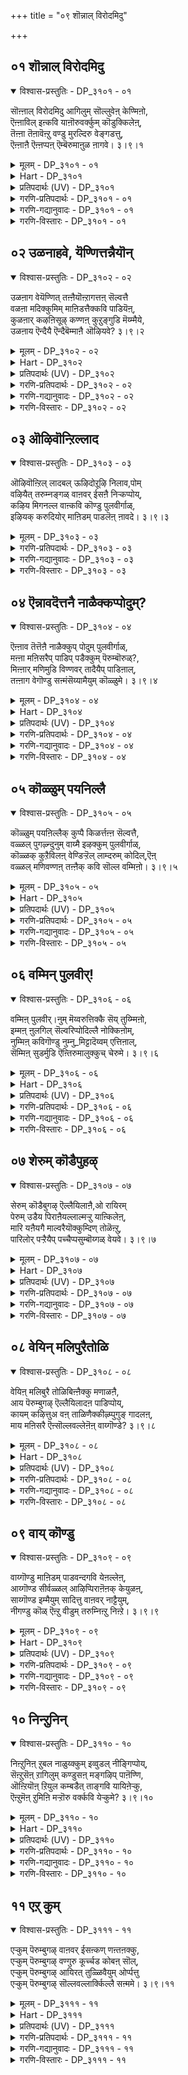 +++
title = "०९ शॊन्नाल् विरोदमिदु"

+++


## ०१ शॊन्नाल् विरोदमिदु

<details open><summary>विश्वास-प्रस्तुतिः - DP_३१०१ - ०१</summary>

सॊऩ्ऩाल् विरोदमिदु आगिलुम् सॊल्लुवेऩ् केण्मिऩो,  
ऎऩ्ऩाविल् इऩ्कवि याऩॊरुवर्क्कुम् कॊडुक्किलेऩ्,  
तॆऩ्ऩा तॆऩावॆऩ्ऱु वण्डु मुरल्दिरु वेङ्गडत्तु,  
ऎऩ्ऩाऩै ऎऩ्ऩप्पऩ् ऎम्बॆरुमाऩुळ ऩागवे। ३।९।१
</details>

<details><summary>मूलम् - DP_३१०१ - ०१</summary>

सॊऩ्ऩाल् विरोदमिदु आगिलुम् सॊल्लुवेऩ् केण्मिऩो,  
ऎऩ्ऩाविल् इऩ्कवि याऩॊरुवर्क्कुम् कॊडुक्किलेऩ्,  
तॆऩ्ऩा तॆऩावॆऩ्ऱु वण्डु मुरल्दिरु वेङ्गडत्तु,  
ऎऩ्ऩाऩै ऎऩ्ऩप्पऩ् ऎम्बॆरुमाऩुळ ऩागवे। ३।९।१
</details>

<details><summary>Hart - DP_३१०१</summary>

If I say this it may be a mistake,  
but I will still say it, listen:  
I won’t give anyone any of the sweet poems  
that I composed myself for the lord:  
In my poems I will only praise my dear father  
of Srirangam where the bees sing, “tenna, tenna:”  
This I promise:
</details>

<details><summary>प्रतिपदार्थः (UV) - DP_३१०१</summary>

**इदु** = नाऩ् सॊल्लप्पोगुम् नऩ्मैयाऩदु; **सॊऩ्ऩाल्** = सॊऩ्ऩाल्; **विरोदम्** = उङ्गळुक्कु विरोदमाग तोऩ्ऱुम्; **आगिलुम्** = आऩालुम् उङ्गळुक्कुत् तेवैयाऩ; **सॊल्लुवऩ्** = नऩ्मैयैक् कूऱत्ताऩ् पोगिऱेऩ्; **केण्मिऩो** = कवऩमागक् केळुङ्गळ्; **वण्डु** = वण्डुगळ्; **तॆऩ्ऩा तॆऩा ऎऩ्ऱु** = तॆऩ्ऩा तॆऩा ऎऩ्ऱु; **मुरल्** = रीङ्गरिक्कुम्; **तिरुवेङ्गडत्तु** = तिरुवेङ्गडत्तिल्; **ऎऩ् आऩै** = ऎऩक्कु याऩै पोऩ्ऱु; **ऎऩ् अप्पऩ्** = तऩ्ऩैये तरुम् ऎऩ् अप्पऩ्; **ऎम् पॆरुमाऩ्** = ऎम्बॆरुमाऩ्; **उळऩागवे** = ऎऩ् कविदैक्कु इलक्कायिरुक्कुम्बोदु; **ऎऩ् नाविल्** = ऎऩ् नाविऩिऩ्ऱु वरुम्; **इऩ् कवि** = इऩिय कविदैगळै; **याऩ् ऒरुवर्क्कुम्** = नाऩ् वेऱॊरुवर्क्कुम्; **कॊडुक्किलेऩ्** = कॊडुक्क माट्टेऩ्
</details>

<details><summary>गरणि-प्रतिपदार्थः - DP_३१०१ - ०१</summary>

शॊन्नाल् = हेळुवुदरिन्द, विरोदम् = \(निम्म\) मनस्सिगॆ इष्टविल्लद्दु, इदु = ई नन्न मातुगळु, आहिलुम् = आगुवुदादरू, शॊल्लुवन् = हेळुत्तेनॆ, केण्मिनो = केळिरो, ऎन् नाविल् = नन्न नालगॆयल्लि, इन् = इनिदाद, कवि= कवितॆयन्नु, यान् = नानु, ऒरुवर् क्कूम् = बेरॆयारिगू, कॊडुक्किल्लेन् = कॊडुवुदिल्ल, तॆन्ना तॆना = तॆन्ना, तॆना, ऎन्ऱु = ऎन्दु, वण्डु = दुम्बिगळु, मुरल् = झेङ्करिसुव, तिरुवेङ्गडत्तु = तिरुवॆङ्कटगिरियल्लि, ऎन् आनै \+ ऎम्बॆरुमान् = सर्वेश्वरनु, उळन् आहवे = इद्दानॆम्ब कारणदिन्दले. 
</details>

<details><summary>गरणि-गद्यानुवादः - DP_३१०१ - ०१</summary>

हेळुवुदरिन्द ई नन्न मातुगळु निमगॆ इष्टविल्लद्दादरू हेळुत्तेनॆ केळिरि. नन्न नालगॆयिन्द इनिदाद कवितॆयन्नु नानु बेरॆ यारॊब्बरिगू रचिसुवुदिल्ल. तॆन्ना तॆना ऎन्दु झेङ्करिसुव दुम्बिगळिरुव तिरुवॆङ्कटगिरियल्लि नन्न पतिये आद, नन्न स्वामियाद, सर्वेश्वरनु इद्दानॆम्ब कारणदिन्द. 
</details>

<details><summary>गरणि-विस्तारः - DP_३१०१ - ०१</summary>

इल्लि, आळ्वाररु हुट्टिदागिनिन्दलू नडॆसुत्ता बन्द तम्म जीवनद रीतियन्नू अदर ध्येयवन्नू यथावत्तागि ऎल्लरिगू हेळुत्तिद्दारॆ. हुट्टिदागिनिन्दलू प्रपञ्चवन्नु नोडदन्तॆ मुच्चिदकण्णु मुच्चिदहागॆये भगवन्नामस्मरणॆ, भजनॆ, कीर्तनॆगळल्ले कालकळॆयुत्ता बॆळॆयुत्ता बन्दवरु अवरु. तिरुक्कूरुहूरिन देवालयद बळिय हुणसेमरद पॊट्टरॆयल्लिद्दु बॆळॆदु बन्दवरु. ई हिन्नलॆ ई पाशुरदल्लि प्रतिबिम्बितवागुत्तदॆ ऎन्नबहुदु. 

“शॊन्नाल् विरोदम्” – बहुमन्दिगॆ कॆलवु किविमातुगळु हिडिसुवुदिल्ल. आ मातुगळे अवरिगॆ बेडद्दु. भगवद्विषयवन्नु कुरितु हेळुवुदू केळुवुदू अन्थ ऒन्दु विषय. प्रापञ्चिक विषयगळल्लि मुळुगितेलुववरिगॆ भगवद्विषय ऎन्दिगू अप्रियवाद विषयवे. 

“आहिलुम् शॊल्लुवन् केण्मिन्” – जनसामान्यरे, निमगॆ नानु हेळुव ई विषय अहितवादद्दे आदरू, निम्म मुन्दिन हितवन्नु योचिसुत्ता अदन्नु निमगॆ हेळिबिडुत्तेनॆ केळिरि. नानु हेळुवुदन्नु केळबेकॆन्दु मनस्सु माडि. नीवु ऒन्दु वेळॆ बेडबेडवॆन्दरू नानु बिडदॆ नन्न कर्तव्यवन्नु माडिये माडुत्तेनॆ. 

“ऎन्नाविलिन् कवियारॊरुवर् क्कुम् कॊडुहिल्लेन्” – कविगॆ विषय, वस्तु बेकु. यारन्नादरू, याव वस्तुवन्नादरू विषयवन्नागि माडिकॊण्डुअदन्नु \(अवरन्नु\) कुरितु अदक्कॆ तक्कन्तॆ रचिसि हेळुवुदु अवर कवितॆ. लोकवन्नु मॆच्चिसुवुदक्कॆयादरू अवरु तम्मकवितॆयन्नु मीसलु माडि आनन्दिसुत्तारॆ. आदरॆ, भगवन्तनन्नु हॊरतु बेरॆ यारन्ने आगलि, याव प्रापञ्चिक विषयवन्ने आगलि, कॆलवरु कवित्ववागि बरॆयुवुदिल्ल. अवरे भगवन्तन दृढभक्तरु. 

“तॆन्नादॆन्नावॆन्ऱु मुरल् तिरुवेङ्गडत्तु....................ऎम्बॆरुमानुळनाहवे” – आगले हेळिदन्तॆ आळ्वाररु एकॆ हेळिदरु ऎम्बुदक्कॆ ई मातुगळु समाधान हेळुत्तवॆ. तावु हेळुवुदु भगवन्तनन्नु कुरितु मात्रवे. अदु अनेकरिगॆ बेडद्दु. प्रकृति रम्यवाद तिरुवॆङ्कटगिरिय शिखरदमेलॆ दिव्यसुन्दरनाद सर्वेश्वरनु नॆलसिरुवुदरिन्द, अवनन्नु कण्डु नलियुव भाग्य तमगॆ उण्टागिरुवुदरिन्द, अवनन्ने तम्मकवितावस्तुवन्नागि माडिकॊण्डु, अदन्ने हाडि हेळुत्तेनॆ. निमगॆ अदु अहितवॆन्दरू चॆन्तॆयिल्ल केळिरि. 

आळ्वाररु हेळुत्तारॆ- नानु हेळुव ई मातुगळु निम्मल्लि अनेकरिगॆ अप्रियवॆनिसबहुदु. आदरू नन्न मनस्सिनल्लिरुवुदन्नु हेळिये हेळुत्तेनॆ केळिरि. सुन्दरवाद तिरुवॆङ्कटगिरिय शिखरदल्लि दिव्यसुन्दरनाद नन्न स्वामियु नॆलसिरुवुदरिन्द, अवनन्नु कुरितु मात्रवे नानु नन्न कवितॆयन्नु रचिसि हाडलु इच्छिसुवुदु. बेरॆ यावुदू नन्न कवितॆगॆ वस्तुवागि बेड.
</details>

## ०२ उळनाहवे, यॆण्णित्तन्नैयॊन्

<details open><summary>विश्वास-प्रस्तुतिः - DP_३१०२ - ०२</summary>

उळऩाग वेयॆण्णित् तऩ्ऩैयॊऩ्ऱागत्तऩ् सॆल्वत्तै  
वळऩा मदिक्कुमिम् माऩिडत्तैक्कवि पाडियॆऩ्,  
कुळऩार् कऴऩिसूऴ् कण्णऩ् कुऱुङ्गुडि मॆय्म्मैये,  
उळऩाय ऎन्दैयै ऎन्दैबॆम्माऩै ऒऴियवे? ३।९।२
</details>

<details><summary>मूलम् - DP_३१०२ - ०२</summary>

उळऩाग वेयॆण्णित् तऩ्ऩैयॊऩ्ऱागत्तऩ् सॆल्वत्तै  
वळऩा मदिक्कुमिम् माऩिडत्तैक्कवि पाडियॆऩ्,  
कुळऩार् कऴऩिसूऴ् कण्णऩ् कुऱुङ्गुडि मॆय्म्मैये,  
उळऩाय ऎन्दैयै ऎन्दैबॆम्माऩै ऒऴियवे? ३।९।२
</details>

<details><summary>Hart - DP_३१०२</summary>

What is the benefit of composing poems on people  
who only respect wealth  
and think it is the only important thing in life?  
They don’t understand that the only true thing in the world  
is our dear lord, our father who stays in Thirukkurunguḍi  
with abundant ponds and with flourishing fields:
</details>

<details><summary>प्रतिपदार्थः (UV) - DP_३१०२</summary>

**कुळऩ् आर्** = कुळङ्गळ् निऱैन्द; **कऴऩि सूऴ्** = वयल्गळाल् सूऴ्न्द; **कण् नल्** = इडमाऩ नल्ल; **कुऱुङ्गुडि** = तिरुक्कुऱुङ्गुडियिल्; **मॆय्म्मैये** = मॆय्याऩ कुणङ्गळोडु; **उळऩाय ऎन्दैयै** = कूडिऩ ऎऩ् तन्दैयै; **ऎन्दै पॆम्माऩै ऒऴियवे** = ऎम्बॆरुमाऩैत् तविर; **तऩ्ऩै** = इऱैवऩै मऱन्दु तऩ्ऩै मट्टुम्; **उळऩागवे** = उळऩागवे; **ऒऩ्ऱाग** = ऒरु वस्तुवाग ऎण्णि; **तऩ् सॆल्वत्तै** = तऩ् अल्ब सॆल्वत्तै; **वळऩा मदिक्कुम्** = पॆरिदाग मदिक्कुम्; **इम् माऩिडत्तै** = इन्द अऱ्प मऩिदर्गळै; **कवि पाडि ऎऩ्?** = कवि पाडुवदऩाल् ऎऩ्ऩ पलऩ्?
</details>

<details><summary>गरणि-प्रतिपदार्थः - DP_३१०२ - ०२</summary>

उळन् आहवे = शाश्वतवागि \(स्थिरवागि\) इरुववनु ऎन्तले, ऎण्णि = भाविसि, तन्नै = तन्नन्नु, ऒन्ऱुआह = ऒन्दु वस्तुवागियू, तन् शॆल्वत्तै = तन्न रूप मुन्ताद ऎल्ला सम्पत्तन्नू, वळन् आ = समृद्धियागि, मदिक्कूम् = भाविसिरुव \(हर्षिसुव\), इमानिडत्तै= ई मानववर्गवन्नु, कविपादि ऎन् = कवितॆय मूलक हाडि एनु फल? कुळन् आर् = कॊळगळु तुम्बिरुव, कऴनि शूऴ् = गद्दॆगळिन्द सुत्तुवरिद, कण्णन् = आकर्षकवाद, कुऱुङ्गडि = तिरुक्कूरुङ्गुडियल्लि, मॆय् मॆय्ये= वास्तववागि शाश्वतवागि, उळन् आय = इरुववनाद, ऎन्दैयै = नन्न तन्दॆयन्नु, ऎन्दै पॆम्मानि = नन्न कुलदैववन्नु, ऒऴियवे = हॊरतागि. 
</details>

<details><summary>गरणि-गद्यानुवादः - DP_३१०२ - ०२</summary>

कॊळगळु तुम्बिरुव, गद्दॆगळिन्द सुत्तुवरिदिरुव, आकर्षकवाद, तिरुक्कूरुङ्गुडियल्लि वास्तववागि मत्तु शाश्वतवागि इरुववनाद नन्नतन्दॆयन्नु, नन्न कुलदैववन्नु हॊरतागि, \(तानु\) स्थिरवागिरुववनु ऎन्दु भाविसि, तन्नन्नु ऒन्दु \(अमूल्य\) वस्तुववनागियू, तन्न रूप मुन्ताद ऎल्ला समृद्धियॆन्दु भाविसि हर्षिसुव ई मानववर्गवन्नु कवितॆय मूलक हॊगळि हाडि प्रयोजनवेनु? 
</details>

<details><summary>गरणि-विस्तारः - DP_३१०२ - ०२</summary>

हिन्दिन पाशुरद विषयवन्ने इल्लियू मुन्दुवरिसलागुत्तदॆ. “नरस्तुति”यिन्द हितवे, ’परस्तुति’यिन्द हितवे? इदन्नु चॆन्नागि अरितुकॊण्डल्लदॆ, कवितॆयन्नु हाडि हॊगळुवुदरिन्द आ कविता शक्तिगॆ बरुव फलवादरू अल्पवे – ऎम्बुदु विषय. 

मानव क्षणिक, अशाश्वत. अवन जीवनवे अभद्र. अवन बाल्य, यौवनगळागलि, बल सौन्दर्यगळागि, नाना सम्पत्तुगळागलि, यावुदू स्थिरवागि निल्लतक्कवल्ल. जनन, मरण, मुप्पु, रोगगळिन्द अवनु तप्पुव हागॆये इल्ल. इन्थवनु तन्न बगॆगॆ तिळिदुकॊळ्ळुवुदादरूएनु? तानु सत्यवस्तु, शाश्वत, तन्न रूपादिसम्पत्तुगळॆल्लवन्नू तानु चिरकाल अनुभविसुत्तले इरबहुदु ऎन्दु. इदॆल्लवू भ्रान्ति. अवन अहङ्कार ममकारगळे इदक्कॆ कारण. 

भगवन्तनादरो अनादियागि, नित्यनू, शाश्वतनू, सत्यस्वरूपियू, आगिद्दानॆ. अवनु कारुण्यादि सकलसद्गुणसम्पूर्णनु. भूलोकवासिगळन्नु उद्धरिसुवुदक्कागिये अवनु भूलोकदल्लि नानापुण्यक्षेत्रगल्लि दिव्यसुन्दरनाद अर्चावतारियागि नॆलसिद्दानॆ. अवने नम्म तन्दॆ. अवने नम्म कुलदैव. 

दुरभिमानियाद अशाश्वतनाद मानवनन्नु स्तुतिसुवुदरिन्द बरुव फलवू अष्टे अल्ल, क्षणिक. अदक्कॆ बदलागि परम कारुणिकनाद सर्वेश्वरनन्नु सदा स्तुतिसुवुदरिन्द मनुष्यनु उज्जीवनगॊळ्ळुत्तानॆ. सद्भक्तनागुत्तानॆ. अमरनागुत्तानॆ. मत्तु, परमपदवासियागुत्तानॆ. 

आळ्वाररु हेळुत्तारॆ- सुन्दरवाद प्रकृतिय मडिलल्लि दिव्यसुन्दरनागि नॆलसि, शाश्वतवागि बॆळगुव सर्वेश्वरनन्नु हॊरतु, अनित्यनू, अहङ्कारियू, तन्नन्नु तानु शाश्वतनॆन्दु तप्पु तिळिदु नडॆयुव मानवनन्नु स्तुतिसुवुदरिन्द बरुव फलवेनु?
</details>

## ०३ ऒऴिवॊन्ऱिल्लाद

<details open><summary>विश्वास-प्रस्तुतिः - DP_३१०३ - ०३</summary>

ऒऴिवॊऩ्ऱिल् लादबल् ऊऴिदोऱूऴि निलाव,पोम्  
वऴियैत् तरुम्नङ्गळ् वाऩवर् ईसऩै निऱ्कप्पोय्,  
कऴिय मिगनल्ल वाऩ्कवि कॊण्डु पुलवीर्गाळ्,  
इऴियक् करुदियोर् माऩिडम् पाडलॆऩ् ऩावदे। ३।९।३
</details>

<details><summary>मूलम् - DP_३१०३ - ०३</summary>

ऒऴिवॊऩ्ऱिल् लादबल् ऊऴिदोऱूऴि निलाव,पोम्  
वऴियैत् तरुम्नङ्गळ् वाऩवर् ईसऩै निऱ्कप्पोय्,  
कऴिय मिगनल्ल वाऩ्कवि कॊण्डु पुलवीर्गाळ्,  
इऴियक् करुदियोर् माऩिडम् पाडलॆऩ् ऩावदे। ३।९।३
</details>

<details><summary>गरणि-प्रतिपदार्थः - DP_३१०३ - ०३</summary>

ऒऴिवु ऒन्ऱु इल्लाद = स्वल्पवू कॊरतॆ इल्लद \(परिपूर्णवागि नाशरहितवाद\), पल् ऊऴि दोऱु = अनेक युगगळ कालवू, उऴि = ऎडॆयिल्लदन्तॆ \(निलुकडॆ इल्लदन्तॆ\), निलाव = दृढवागि अनुभविसतक्क, पोम् = नडॆयुव, वऴियै = मार्गवन्नु, तरुम् = उण्टुमाडुव, नङ्गळ् वानवर् ईशनै = नम्म देवतॆगळ \(परमपदवासिगळ\) ईशनन्नु, निऱ् क = \(अलक्षिसि\) बिट्टु, पोय् = होगि, कऴिय = अनुभवपूर्णवाद,मिहनल्ल = बलु श्रेष्ठवाद, वान् कविकॊण्डु = दिव्यकवितॆयन्नु \(रचिसुव\) नडॆसुव, पुलवीर् हाळ् = पण्डितरे, इऴिय = अधोगतियन्नु, करुदि = चिन्तिसुत्ता, ओर् = यावनो ऒब्ब. मानिडम् = मनुष्यनन्नु कुरितु, पाडल् = हाडुवुदरिन्द, ऎन् आवदे = एनु फलवुण्टागुवुदु? 
</details>

<details><summary>गरणि-गद्यानुवादः - DP_३१०३ - ०३</summary>

याव कॊरतॆयू इल्लद, परिपूर्णवागि नाशरहितवाद, अनेक युगगळ कालवू, निलुकडॆ इल्लदन्तॆ, दृढवागि अनुभविसतक्क नडॆयुव मार्गवन्नुण्टुमाडुव नम्म देवतॆगळ \(परमपदवासिगळ\) ईशनन्नु अलक्षिसि, अनुभवपूर्णवाद \(कळित\) बलुश्रेष्ठवाद दिव्यकवितॆयन्नु हाडुव \(रचिसुव\) पण्डितरे, अधोगतियन्नु चिन्तिसुत्ता यारो ऒब्ब मानवनन्नु कुरितु हाडुवुदरिन्द बरुव फलवेनु? 
</details>

<details><summary>गरणि-विस्तारः - DP_३१०३ - ०३</summary>

भगवन्तनन्नल्लदॆ यःकश्चित् मानवनन्नु ऎन्दिगू स्तुतिसबारदु. अदरिन्द बरुवुदु अधोगति मात्रवे ऎन्दु सदुपदेशवन्नु माडलागुत्तिदॆ. 

“ऒऴिवॊन् ऴिल्लाद..................नङ्गळ् वानवरीशनैनिऱ् क” – 

नाशवे इल्लद, अनेक युगगळ काल, तडॆबडॆयिल्लदन्तॆ, नित्यानन्दवन्नु तरुव मार्गवॆन्दरॆ, परमपदवासिगळ ऒडॆयनाद सर्वेश्वरनन्नु मुक्तकण्ठदिन्द हॊगळि हाडुत्ता जीवनवन्नु सागिसुवुदे, इदन्नु ऎन्दिगू अलक्षिसबारदु. 

“कऴिय मिहनल्ल वान् कविकॊण्डु पुलवीर् हाळ्” – अत्यन्त हितवू, हदवू, मधुरवू, अनुभवपूर्णवू आगिरुव अत्युत्तम कवित्ववन्नु रचिसुव पाण्डित्यवन्नु हेगॆ नियोजिसबेकु? परिपूर्णनू, अनन्त कल्याणगुणस्वभावगळन्नुळ्ळवनू, परमपदवासिगळ ऒडॆयनू आद सर्वेश्वरनन्नु कुरितु हॊगळि हाडुवुदक्कागिये अल्लवे? इदरिन्द शाश्वतवाद परमपदवासवू भगवत्कैङ्कर्यवू लभिसुवुदु. पण्डितरागि माडबेकादद्दे इदु. 

“इऴियक्करुदि ओर् मानिडम् पाडलॆन्नावदे” – यारो ऒब्बनराधामन \(अवनु ऎष्टे दॊड्डनॆनॆसिकॊण्डिद्दरू सह\) कीर्तियन्नु हॊगळि हाडुवुदरिन्द बरुव फलवादरू एनु गॊत्ते? अदु पण्डितराद निम्मन्नु अधोगतिगॆ ऎळॆदॊय्युवुदे विना बेरेनू काणॆ. 

आळ्वाररु हेळुत्तारॆ- पण्डितरे, सर्वेश्वरनाद भगवन्तन गुणगानमाडुवुदु निम्म पाण्डित्यद परिपक्वतॆगॆ, अनुभवक्कॆतक्क, अत्युत्तम फलवन्नुण्टुमाडुवुदु. अदु परमपदवासवन्नु भगवन्तन नित्यकैङ्कर्यवन्नू उण्टुमाडुवुदु. भगवन्तन सेवॆयन्नु अलक्षिसि, निम्म पाण्डित्यवन्नु नरस्तुतिगागि बळसिदिरादरॆ निमगॆ बरुवुदु अधोगति मात्रवे.
</details>

## ०४ ऎन्नावदॆत्तनै नाळैक्कप्पोदुम्?

<details open><summary>विश्वास-प्रस्तुतिः - DP_३१०४ - ०४</summary>

ऎऩ्ऩाव तॆत्तॆऩै नाळैक्कुप् पोदुम् पुलवीर्गाळ्,  
मऩ्ऩा मऩिसरैप् पाडिप् पडैक्कुम् पॆरुम्बॊरुळ्?,  
मिऩ्ऩार् मणिमुडि विण्णवर् तादैयैप् पाडिऩाल्,  
तऩ्ऩाग वेगॊण्डु सऩ्मंसॆय्यामैयुम् कॊळ्ळुमे। ३।९।४
</details>

<details><summary>मूलम् - DP_३१०४ - ०४</summary>

ऎऩ्ऩाव तॆत्तॆऩै नाळैक्कुप् पोदुम् पुलवीर्गाळ्,  
मऩ्ऩा मऩिसरैप् पाडिप् पडैक्कुम् पॆरुम्बॊरुळ्?,  
मिऩ्ऩार् मणिमुडि विण्णवर् तादैयैप् पाडिऩाल्,  
तऩ्ऩाग वेगॊण्डु सऩ्मंसॆय्यामैयुम् कॊळ्ळुमे। ३।९।४
</details>

<details><summary>Hart - DP_३१०४</summary>

O poets, think!  
People do not live forever:  
How long will the wealth last that you receive  
composing poems praising them?  
If you praise and sing the greatness of the father of the gods in the sky  
who is adorned with a shining diamond crown,  
he will accept you as his devotee  
and give you his grace so you will not be born again:
</details>

<details><summary>प्रतिपदार्थः (UV) - DP_३१०४</summary>

**पुलवीर्गाळ्** = पुलवर्गळे!; **मऩ्ऩा मऩिसरै** = निलै निल्लाद मऩिदर्गळै; **पाडिप् पडैक्कुम्** = पाडि अडैयप् पोगुम्; **पॆरुम् पॊरुळ्** = पॆरुम् सॆल्वमाग अदु; **ऎऩ् आवदु ऎत्तऩै** = इरुन्दालुम् ऎत्तऩै; **नाळैक्कुप् पोदुम्?** = नाळैक्कुप् पोदुम्?; **मिऩ्ऩार्** = पेरॊळियैयुडैयवऩुम्; **मणि मुडि** = मणिमगुडत्तै उडैयवऩाऩ; **विण्णवर् तादैयै** = तेवादि तेवऩै; **पाडिऩाल्** = पाडिऩाल्; **तऩ्ऩागवे** = अवऩ् तऩक्कु अडिमैयाक्किक् कॊण्डु; **कॊण्डु** = उङ्गळ् कैङ्कर्यत्तै एऱ्ऱु; **सऩ्मम्** = इऩिप् पिऱविगळ्; **सॆय्यामैयुम्** = उण्डागादबडियुम्; **कॊळ्ळुमे** = सॆय्वाऩ्
</details>

<details><summary>गरणि-प्रतिपदार्थः - DP_३१०४ - ०४</summary>

ऎन् आवदु = आगुवुदु एनु? ऎत्तनैवाळैक्कु = ऎष्टु दिनक्कॆ, पोदुम् = \(अदु\) साकागुवुदु? पुलवीर् हाळ् = पण्डितरे, मन्ना = अशाश्वतवाद \(अल्पायुषियाद\), मनिशरिअ = मनुष्यरन्नु, पाडि = \(हॊगळि\) हाडि, पडैक्कुम् = पडॆयतक्क, पॆरुम् पॊरुळ् = महदैश्वर्यवु, मिन् आर् = तेजःपूर्णवाद, मणिमुडि = रत्नकिरीटवन्नुळ्ळ, विण्णवर् तादैयै = परमपदवासिगळ तन्दॆ \(ऒडॆय\)यन्नु, कुरितु, पाडिनाल् = हाडुवुदरिन्द, तन् आहवे कॊण्डु = तनगागिये = शन्मम् = जन्मगळन्नु, शॆय्या मैयुम् = ऎत्तदन्तॆयू, कॊळ्ळुम् = वात्सल्यदिन्द स्वीकरिसुत्तानॆ. 
</details>

<details><summary>गरणि-गद्यानुवादः - DP_३१०४ - ०४</summary>

पण्डितरे, अशाश्वतराद \(अल्पायुषिगळाद\) मनुष्यरन्नु हॊगळि हाडुवुदरिन्द पडॆयतक्क महदैश्वर्यवादरू यावुदु? अदु ऎष्टुकाल उळियुवुदु? तेजः पूर्णवाद रत्नकिरीटवन्नुवुळ्ळ परमपदवासिगळ तन्दॆयन्नु \(ऒडॆयनन्नु\) कुरितु हाडुवुदरिन्द, \(अवनु\) तनगागिये जन्मगळन्नॆत्तदन्तॆ वात्सल्यदिन्द स्वीकरिसुवनु. 
</details>

<details><summary>गरणि-विस्तारः - DP_३१०४ - ०४</summary>

“तन्नाहवेकॊण्डु, शन्मम् शॆय्यामैयुम् कॊळ्ळुमे” – भगवन्तनु तन्न भक्तनल्लि परमवात्सल्यगॊण्डु, परमऔदार्यदिन्द, तन्न कैङ्कर्य माडलॆन्दे अवनन्नु तन्न बळिगॆ कर्सिकॊळ्ळुत्तानॆ. हागॆ माडुवुदरिन्द अवनिगॆ पुनर्जन्मविल्लदन्तॆ माडुत्तानॆ. ऎन्दरॆ, अवनिगॆ अमरत्ववू परमपदवासवू लभिसुवुदु. 

आळ्वाररु हेळुत्तारॆ- पण्डितरे, निम्म पाण्डित्यवन्नु व्यर्थगॊळिसबारदु. मनुष्यनु अशास्वत, अल्पायुषि, चिरञ्जीवियल्ल. अवनु बदुकिरुवष्टु अल्पकालदल्लिअवनु साधिसिकॊळ्ळबेकादद्दु तानु चिरकालवू शाश्वतानन्दवन्नु अनुभविसुवुदन्नु, निम्मन्तॆये अशाश्वतराद, साविगॆ ईडागुवन्थ मनुष्यरन्नु हॊगळि हाडुवुदरिन्द बरुव लाभवेनु? महदैश्वर्यवे? अदॆष्टुकाल अदु निमगॆ उपयोगवागुवुदु? निम्म हुट्टु-सावुगळन्नू, कर्मबन्धनवन्नू अदु कडिदुहाकबल्लदे? इदन्नु चॆन्नाघि अर्थमाडिकॊण्डु, निमगॆ बेकाद शाश्वत सुखानन्दगळिगू, भगवन्तन नित्यकैङ्कर्यक्कू नीवु भगवन्तनन्नु मात्रवे कीर्तिसि, अवनन्नु ऒलिसिकॊळ्लबेकु, तिळियिरि.
</details>

## ०५ कॊळ्ळुम् पयनिल्लै

<details open><summary>विश्वास-प्रस्तुतिः - DP_३१०५ - ०५</summary>

कॊळ्ळुम् पयऩिल्लैक् कुप्पै किळर्त्तऩ्ऩ सॆल्वत्तै,  
वळ्ळल् पुगऴ्न्दुनुम् वाय्मै इऴक्कुम् पुलवीर्गाळ्,  
कॊळ्ळक् कुऱैविलऩ् वेण्डिऱ्ऱॆल् लाम्दरुम् कोदिल्,ऎऩ्  
वळ्ळल् मणिवण्णऩ् तऩ्ऩैक् कवि सॊल्ल वम्मिऩो। ३।९।५
</details>

<details><summary>मूलम् - DP_३१०५ - ०५</summary>

कॊळ्ळुम् पयऩिल्लैक् कुप्पै किळर्त्तऩ्ऩ सॆल्वत्तै,  
वळ्ळल् पुगऴ्न्दुनुम् वाय्मै इऴक्कुम् पुलवीर्गाळ्,  
कॊळ्ळक् कुऱैविलऩ् वेण्डिऱ्ऱॆल् लाम्दरुम् कोदिल्,ऎऩ्  
वळ्ळल् मणिवण्णऩ् तऩ्ऩैक् कवि सॊल्ल वम्मिऩो। ३।९।५
</details>

<details><summary>Hart - DP_३१०५</summary>

O poets, you praise wicked people to get their corrupt wealth  
and lose your integrity: This is a useless thing to do:  
The faultless, generous lord who has the color of sapphire  
will give you whatever you want:  
However much wealth he gives, it will never become less:  
Come, compose pāsurams praising the generous lord::
</details>

<details><summary>प्रतिपदार्थः (UV) - DP_३१०५</summary>

**कॊळ्ळुम्** = नीङ्गळ् पॆऱुम् पलऩ्; **पयऩ् इल्लै** = सिऱिदुम् इल्लादबडि; **कुप्पै किळर्त्तऩ्ऩ** = तळ्ळत्तक्क कुऱ्ऱङ्गळ्; **सॆल्वत्तै** = उळ्ळ सॆल्वम् उडैयवरै; **वळ्ळल् पुगऴ्न्दु** = वळ्ळले ऎऩ्ऱु पुगऴ्न्दु; **नुम् वाय्मै** = उङ्गळ् वाक् सादुर्यत्तै; **इऴक्कुम्** = इऴप्पदैत्तविर पयऩुम् ऒऩ्ऱुम् इल्लै; **पुलवीर्गाळ्!** = पुलवर्गळे!; **कॊळ्ळ** = कविक्कु पयऩ् कॊळ्ळुगैक्कुम्; **कुऱैवु इलऩ्** = कुऱैवऱ्ऱ पूर्णऩुम्; **वेण्डिऱ्ऱु ऎल्लाम्** = वेण्डिय ऎल्लावऱ्ऱैयुम्; **तरुम्** = तन्दरुळ्बवऩुम्; **कोदुइल्** = कुऱ्ऱमऱ्ऱवऩुम्; **ऎऩ् वळ्ळल्** = ऎऩ् विषयत्तिल् उदारगुणमुळ्ळवऩुम्; **मणि वण्णऩ्** = नीलमणि पोऩ्ऱ वडिवुडैयवऩुमाऩ; **तऩ्ऩैक् कवि सॊल्ल** = पॆरुमाऩैक् कविबाड; **वम्मिऩो** = वारुङ्गळ्
</details>

<details><summary>गरणि-प्रतिपदार्थः - DP_३१०५ - ०५</summary>

कॊळ्ळुम् = पडॆयुवन्थ, पयन् = फलवॆम्बुदे, इल्लै = इल्ल, कुप्पै = कसवन्नु, किळर्न्दु = कॆदकिद, अन्न = हागॆ, शॆल्वत्तै = सम्पत्तन्नु, वळ्ळल् = औदार्यवन्नु, पुहऴ्न्दु = हॊगळि,नुम् =निम्म, वाय् मै= सत्यवन्नु, इविक्कुम् = कुण्ठितगॊळिसुवुदु, पुलवीर् हाळ् = पण्डितरे, कॊळ्ळ = पडॆदुकॊळ्ललु, कुऱैवु = कॊरतॆयो, इलन् = इल्लदवनू, वेण्डिट्रु ल्लाम् = बेडिद्दॆल्लवन्नू, तरुम् = कॊडुववनू, कोदु इल् = याव कॊरतॆयू इल्लदवनू, ऎन्मळ्ळल् = नन्न परम उदारियू, मणिवण्ण तन्नै = मणिवण्ननू आदवनन्नु, कविशॊल्ल = कवितॆयन्नु \(रचिसि\) हाडलु वम्मनॊ = बन्निरि. 
</details>

<details><summary>गरणि-गद्यानुवादः - DP_३१०५ - ०५</summary>

पडॆयुवन्थ फलवॆम्बुदे इल्ल. कसवन्नु कॆदकिद हागॆ सम्पत्तन्नु औदार्यवन्नू हॊगळि निम्म सत्यतॆयन्नु कुण्ठितगॊळिसुवुदु. पण्डितरे, पडॆदुकॊळ्ललु कॊरतॆये इल्लदवनू, बेडिद्दॆल्लवन्नू कॊडतक्कवनू, याव कॊरतॆयू इल्लावनू \(परिशुद्धनू\), नन्नपरमौदारियू, मणिवण्णनन्नु कुरितु कवितॆयन्नु हाडलु बन्निरि. 
</details>

<details><summary>गरणि-विस्तारः - DP_३१०५ - ०५</summary>

“कुप्पै किळर्न्दन्न शॆल्वत्तै” – इदु सुन्दरवाद उपमान. हेळबेकाद विषय अङ्गैकन्नडियन्तॆ स्पष्टपडिसतक्कद्दु. ’नर’निगू ’पर’निगू औदार्यदल्लिरुव व्यत्यासवेनु? कसद राशिगॆ सरिसमान नरन औदार्य. अवनन्नु कुरितु हॊगळुवुदॆल्लवू कसदन्तॆ असत्यद कन्तॆये. एतक्कागि नम्म सत्यतॆयन्नु कळॆदुकॊळ्ळबेकु? अदरिन्द बरुव फलवेनु? अत्यल्पवे अदु सिक्किदरॆ, इल्लवादरॆ अदू इल्ल. इदु उपमानद ऒन्दु भाग. इन्नॊन्दु भाग भगवन्तन औदार्यद विषय. भगवन्तनु परम उदारि. अवनकॊडुगैगॆ सरिसाटिये इल्ल. अवनल्लि बेडिद्दु सिक्कुत्तदॆ. अवनन्नु याव मातिनिन्द हॊगळि हाडिदरू, अदॆल्लवू सत्यवे. 

आळ्वाररु हेळुत्तारॆ- पण्डितरे, कसद राशियल्लि रत्नवन्नु हुडुकिकॊण्डु होदरॆ, अदु फलिसुवुदे? मनुष्यनन्नु उदारिये, कुबेरने’ ऎन्दु मुन्तागि हॊगळुवुदरिन्द नीवु हेळुवुदॆल्लवू सत्यक्कॆ दूरवादद्दे अल्लवे? निमगॆ सुळ्ळु हेळिद दोषवुण्टागुवुदे निमगॆ दॊरॆयुवुदु अष्टॆ. आदरॆ, भगवन्तनु परम उदारि. अवन कॊडुगैगॆ सरिसाटिये इल्ल. अवनल्लि बेडिद्दु सिक्कुत्तदॆ. अवनन्नु याव मातिनिन्द हॊगळि हाडिदरू, अदॆल्लवू सत्यवे. 

आळ्वाररु हेळुत्तारॆ- पण्डितरे, कसद राशियल्लि रत्नवन्नु हुडुकिकॊण्डु होदरॆ, अदु फलिसुवुदे? मनुष्यनन्नु “उदारिये, कुबेरने” ऎन्दु मुन्तागि हॊगळुवुदरिन्द नीवु हेळुवुदॆल्लवू सत्यक्कॆ दूरवादद्दे अल्लवे? निमगॆ सुळ्ळु हेळि दोषवुण्टागुवुदे निमगॆ दॊरॆयुवुदु अष्टॆ. आदरॆ, भगवन्तनु परमउदारि, परिशुद्धनु. बेडिद्दन्नॆल्ल कॊडलु समर्थनु. एनन्नु बेकादरू अवनल्लि बेडि, पडॆदुकॊळ्ळबहुदु. अवनन्नु कुरितु हॊगळि हेळुवुदॆल्लवू सत्यवे. आद्दरिन्द, नरस्तुतिगागि निम्म पाण्डित्यवन्नु व्यर्थगॊळिसदन्तॆ, परमउदारियाद भगवन्तनन्ने मुक्तकण्ठदिन्द हॊगळिहाडिरि. मत्तु उत्तमवाद फलवन्नु पडॆदुकॊळ्ळिरि.
</details>

## ०६ वम्मिन् पुलवीर्\!

<details open><summary>विश्वास-प्रस्तुतिः - DP_३१०६ - ०६</summary>

वम्मिऩ् पुलवीर्।नुम् मॆय्वरुत्तिक्कै सॆय् तुय्म्मिऩो,  
इम्मऩ् ऩुलगिल् सॆल्वरिप्पोदिल्लै नोक्किऩोम्,  
नुम्मिऩ् कविगॊण्डु नुम्नु_मिट्टादॆय्वम् एत्तिऩाल्,  
सॆम्मिऩ् सुडर्मुडि ऎऩ्तिरुमालुक्कुच् चेरुमे। ३।९।६
</details>

<details><summary>मूलम् - DP_३१०६ - ०६</summary>

वम्मिऩ् पुलवीर्।नुम् मॆय्वरुत्तिक्कै सॆय् तुय्म्मिऩो,  
इम्मऩ् ऩुलगिल् सॆल्वरिप्पोदिल्लै नोक्किऩोम्,  
नुम्मिऩ् कविगॊण्डु नुम्नु_मिट्टादॆय्वम् एत्तिऩाल्,  
सॆम्मिऩ् सुडर्मुडि ऎऩ्तिरुमालुक्कुच् चेरुमे। ३।९।६
</details>

<details><summary>Hart - DP_३१०६</summary>

O poets, come: You work hard and live  
and you know the rich will not be rich always:  
If you compose wonderful poems on the gods you like,  
still your words will go to Thirumāl,  
adorned with a shining beautiful crown:
</details>

<details><summary>प्रतिपदार्थः (UV) - DP_३१०६</summary>

**पुलवीर्!** = पुलवर्गळे!; **वम्मिऩ्** = नरस्तुदियै विट्टु वारुङ्गळ्; **नुम् मॆय्** = उङ्गळदु उडलै; **वरुत्ति** = वरुत्ति; **कै सॆय्दु** = कैत्तॊऴिल् सॆय्दु; **उय्म्मिऩो** = उज्जीवियुङ्गळ्; **इम् मऩ् उलगिल्** = नित्यमायिरुक्कुम् इन्द लोकत्तिल्; **सॆल्वर्** = सॆल्वमुडैयवर्; **इप्पोदु इल्लै** = इप्पोदु इल्लै; **नोक्किऩोम्** = आराय्न्दु अऱिन्दोम्; **नुम् इऩ्** = उङ्गळुडैय इऩिय; **कवि कॊण्डु** = कविदैगळैक् कॊण्डु; **नुम् नुम्** = उङ्गळ् विरुप्पत्तिऱ्केऱ्ऱ; **इट्टा तॆय्वम्** = इष्ट तॆय्वङ्गळैक् कुऱित्तु; **एत्तिऩाल्** = वाऴ्त्ति वणङ्गिऩाल्; **सॆम् मिऩ्** = सिवन्द ऒळियोडु कूडिऩ; **सुडर् मुडि** = तिरुमुडियै उडैय; **ऎऩ् तिरुमालुक्कु** = ऎम्बॆरुमाऩुक्कुच् चॆऩ्ऱु; **सेरुमे** = सेरुम्
</details>

<details><summary>गरणि-प्रतिपदार्थः - DP_३१०६ - ०६</summary>

वम्मिन् = बन्नि, पुलवीर् = पण्डितरे, नुम् = निम्म, मॆय् = देहवन्नु, वरुत्ति = दण्डिसि, कैशॆय्दु = कर्ममाडि, उय् म्मिनो = उज्जीवनगॊळ्ळिरि, इ = ई, मन् = हिरिमॆयुळ्ळ \(नित्यवाद\), उलहिनिल् = लोकदल्लि, शॆल्पर् = श्रीमन्तरु, इप्पोदु = ईग, इल्लै = इल्ल, नोक्किनोम् = परिशीलिसिद्देवॆ. नुम् = निम्म, इन् = इनिदाद, कविकॊण्डु = कवित्वद मूलक, नुम् = निम्म, इट्टादॆय् वम् = इष्टदैववन्नु, एत्तिनाल् = स्तुतिसिदरॆ, शॆम् = सौन्दर्यवे, मिन् = हॊळॆयुत्तिरुव, शुडर् मुडि = प्रभापूर्णवाद किरीटद, ऎन् तिरुमालुक्कु = नन्न सर्वेश्वरनिगॆ \(नन्न लक्ष्मीपतिगॆ\), शेरुमे = सेरुत्तदॆयल्ल\! 
</details>

<details><summary>गरणि-गद्यानुवादः - DP_३१०६ - ०६</summary>

पण्डितरे बन्नि. निम्म देहवन्नु दण्डिसि उज्जीवनगॊळ्ळिरि. हिरिमॆयुळ्ळ ई लोकदल्लि श्रीमन्तरॆम्बवरु ईग इल्लवॆम्बुदन्नु नावु परिशीलिसिद्देवॆ. निम्म इनिदाद कवित्वद मूलक निम्म इष्टदैववन्नु भजिसिदरॆ, सौन्दर्यवे मूर्तिवत्तागि बॆळगुत्तिरुव प्रभापूर्णवाद किरीटद नन्न लक्ष्मीपतिगे सेरुत्तदॆयल्ल\! 
</details>

<details><summary>गरणि-विस्तारः - DP_३१०६ - ०६</summary>

“नुम् मैवरुत्ति कैशॆय्दु उय् म्मिनो” – पण्डितरिगॆ इदु आळ्वारर हितवचन. भूलोकदल्लि वासिसुव श्रीमन्तरन्नु आश्रयिसि, तम्म पाण्डित्यवन्नु बळसिकॊण्डु अवरन्नुसुळ्ळुसुळ्ळागि हॊगळि, अवरु हॊट्टॆ हॊरॆयुवुदन्नु बिडबेकु. हीगॆ अवरु माडुवुदादरू एकॆ? देवरु शक्तियन्नू बुद्धियन्नू अङ्गाङ्गगळन्नू कॊट्टिल्लवे? अवुगळन्नु बळसि, स्वतः दुडिदु तम्म जीवनवन्नु सागिसबहुदल्ल. 

“इ मन् उलहिनिल् शॆल्वर् इप्पोदु इल्लै, नोक्किनोम्” – ई जगत्तु ऒन्दु विधदल्लि नित्यवादद्दे. सृष्टिलयगळ प्रवाहदल्लि सिक्किबिद्दिद्दरू सह, अदु सुळ्ळल्ल भ्रान्तियल्ल. ई जगत्तिनल्लि सकलसद्गुणसम्पन्नराद महनीयरु अति विरळ. ऎष्टु बगॆयल्लि परिशीलिसिदरू सह ई सत्यांशवन्नु अल्लगळॆयलु साध्यविल्ल. कॆलवरु अल्पमात्र श्रीमन्तरु. अवरन्नु बायितुम्ब हॊगळुवुदरिन्द लभिसुवुदादरू एनु? यारिन्द नमगॆ निजवागि उज्जीवन दॊरॆयुवुदो, यारु नम्मन्नु निजवागियू उज्जीवनगॊळिसबल्लनो, आ सर्वेश्वरनन्ने सदा हॊगळि हाडुत्तिरबेकु. 

“मम्मिन् कविकॊण्डु नुम्मिट्टादॆय् वमेत्तिनाल्....................शेरुमे” – आळ्वारर मत्तॊन्दु हितवचन इदु. ऒब्बॊब्बनिगू तन्न मनस्सिगॆ हितवाद दैववन्नु आरिसिकॊण्डु, भक्ति माडतक्क स्वातन्त्र्यविदॆ. अदक्कॆ अनुगुणवागि ऒब्बॊब्बनू तन्न इष्टदैववन्नु ऒम्मनदिन्द आराधिसि ऒलिसिकॊळ्ळलु यत्निसबेकु. इदु कर्तव्य. तन्न इष्टदैववन्नु ऎडॆबिडदन्तॆ भजिसि पूजिसुवुदरिन्दले, सर्वेश्वरनाद भगवन्तनन्नु आ मूलक ऒलिसिकॊळ्ळबहुदु. याव देवर हॆसरिनल्लि पूजॆ सल्लिसिदरू अदु ऒब्बने आद सर्वेश्वरनिगॆ सेरुत्तदॆ.

आळ्वाररु हेळुत्तारॆ- पण्डितरे, नीवु निम्म कविता सामर्थ्यवन्नु भूलोकदल्लि बाळुव अल्पमात्र श्रीमन्तरन्नु हॊगळलु व्यर्थवागिसबेडिरि. निम्म हॊगळिकॆगॆ तक्कवरु यारादरू अन्थवरु इद्दारॆये नीवे परिशीलिसि नोडि. अन्थ अल्परन्नु हॊगळि हॊट्टॆ हॊरॆयुवुदर बदलागि नीवु निम्म इष्टदैववन्नु मनसार हॊगळि – बिडदॆ भजिसिरि. निम्म ई हॊगळिकॆयॆल्लवू सकलसम्पत्प्रदनाद सर्वेश्वरनिगे तप्पदॆ सेरुत्तदॆ.
</details>

## ०७ शेरुम् कॊडैपुहऴ्

<details open><summary>विश्वास-प्रस्तुतिः - DP_३१०७ - ०७</summary>

सेरुम् कॊडैबुगऴ् ऎल्लैयिलाऩै,ओ रायिरम्  
पेरुम् उडैय पिराऩैयल्लाल्मऱ्ऱु याऩ्किलेऩ्,  
मारि यऩैयगै माल्वरैयॊक्कुम्दिण् तोळॆऩ्ऱु,  
पारिलोर् पऱ्ऱैयैप् पच्चैप्पसुम्बॊय्गळ् वेयवे। ३।९।७
</details>

<details><summary>मूलम् - DP_३१०७ - ०७</summary>

सेरुम् कॊडैबुगऴ् ऎल्लैयिलाऩै,ओ रायिरम्  
पेरुम् उडैय पिराऩैयल्लाल्मऱ्ऱु याऩ्किलेऩ्,  
मारि यऩैयगै माल्वरैयॊक्कुम्दिण् तोळॆऩ्ऱु,  
पारिलोर् पऱ्ऱैयैप् पच्चैप्पसुम्बॊय्गळ् वेयवे। ३।९।७
</details>

<details><summary>Hart - DP_३१०७</summary>

There is no limit to the generosity and fame  
of the god praised with a thousand names—  
I will not praise anyone but him:  
If anyone in this world praises a miser saying,  
“You are as generous as the rain  
and your arms are strong as mountains,” that is just a lie:
</details>

<details><summary>प्रतिपदार्थः (UV) - DP_३१०७</summary>

**सेरुम्** = तऩक्कुत् तगुन्द; **कॊडै पुगऴ्** = पुगऴुम् वळ्ळल् तऩ्मैयुम्; **ऎल्लै इलाऩै** = ऎल्लै इल्लादिरुप्पवऩुम्; **ओरायिरम्** = आयिरम्; **पेरुम् उडैय** = नामङ्गळैयुडैयवऩुमाऩ; **पिराऩै अल्लाल्** = ऎम्बॆरुमाऩैत् तविर; **पारिल् ओर्** = उलगिल् वेऱु ऒरु; **पऱ्ऱैयै** = उपयोगमऱ्ऱ पॊरुळैक् कुऱित्तु; **कै मारि अऩैय** = कैगळ् मेगम् पोऩ्ऱवै; **मऱ्ऱु तिण् तोळ्** = मेलुम् तिडमाऩ तोळ्गळ्; **माल् वरै** = पॆरिय मलै; **ऒक्कुम् ऎऩ्ऱु** = पोऩ्ऱवै ऎऩ्ऱुम्; **पच्चैप् पसुम्** = पच्चैप् पसुम्; **पॊय्गळ्** = पॊय्गळै; **याऩ् पेसवे किलेऩ्** = नाऩ् पेसमाट्टेऩ्
</details>

<details><summary>गरणि-प्रतिपदार्थः - DP_३१०७ - ०७</summary>

शेरुम् = तनगॆ सेरिरतक्क, कॊडै पुहऴ् = औदार्यदिन्द बन्द कीर्तिय, ऎल्लैइलानै = ऎल्लॆ इल्लदवनन्नु, ओर् आयिरम् = ऒन्दु साविर, पेरुम् = हॆसरुगळन्नू, उडैय = उळ्ळ, पिरानै अल्लाल् = स्वामियन्नु हॊरतागि, मट्रु = बेरॆ, यान् = नानु, किल्लेन् = शक्तनागिल्ल, मारि अनैयकै = कार्मुगिल हागॆऔदार्यद कै, माल् वरै ऒक्कुम् = बलुदॊड्ड पर्वतदन्थ, तिण् तोळ् ऎन्ऱु = बलवाद तोळु ऎन्दु, पारिल् = भूमण्डलदल्लि, ओर् पट्रैयै = बेरॊन्दु आश्रयवन्नु, पच्चै पशुम् पॊय् हळ् पेशवे = अच्चसुळ्ळिन कन्तॆयन्नु हेळुवुदक्कागि. 
</details>

<details><summary>गरणि-गद्यानुवादः - DP_३१०७ - ०७</summary>

तनगॆ सेरिरतक्क औदार्यदिन्द बन्द कीर्तिगॆ ऎल्लॆ इल्लदवनन्नु, ऒन्दु साविर नामगळन्नुळ्ळ स्वामियन्नु हॊरतागि, “कार्मुगिल हागॆ औदार्यद कै’ ’बलु दॊड्ड पर्वतदन्थ बलवाद तोळु’ ऎन्दु भूमण्डलदल्लि अच्चसुळ्ळिन कन्तॆयन्नु हेळुवुदक्कागि बेरॆ यावॊन्दु आश्रयवन्नू पडॆदिल्ल. 
</details>

<details><summary>गरणि-विस्तारः - DP_३१०७ - ०७</summary>

इदुवरॆगॆ आळ्वाररु तम्म जॊतॆयल्लि बाळुव पण्डितरल्लि मरुक तोरिसुत्ता, अवरिगॆ हितवन्नु बोधिसिदरष्टॆ. ईग, तावे ई विषयदल्लि हेगॆ नडॆदुकॊळ्ळुत्तिद्दारॆम्बुदन्नू, तम्म पाण्डित्यवन्नु परोपदेशक्कागि मात्रवे उपयोगिसुत्तिल्लवॆन्दू हेळिकॊळ्ळुत्तिद्दारॆ. 

“शेरुम् कॊडैपुहऴ् ऎल्लै इलानै” – ’उदारि’ ऎम्ब मातु\(गुण\) भगवन्तनॊब्बनिगॆ मात्रवे सेरिद्दु. अवन औदार्यक्कॆ मितिये इल्ल. 

“ओरायिरम् पेरुम् उडैय पिरान्” – भगवन्तनिगॆ हॆसरु ऒन्दे, ऎरडे\! अवन अनन्तगुणगळिगॆ तक्क हागॆ अनन्तनामगळिवॆ. ’ऒन्दु साविर’ हॆसरुगळु ऎम्बुदु औपचारिकवादद्दु मात्रवे. 

“मारियनैयकै”, “माल् वरैयॊक्कुम् तिण्डोळ्” – भूलोकदल्लि बाळुव श्रीमन्तरन्नु कुरितु ’निन्न कैगळु कार्मुगिलन्तॆ औदार्यगॊण्डवु”, “निन्न तोळुगळु बलुदॊड्ड बॆट्टद हागॆ समर्थवादवु” – ऎन्दु मुन्तागि इल्लद्दु सल्लद्दन्नॆल्ला कूडिसि हॊगळुव रीति ऎम्बुदक्कॆ इवु ऎरडु निदर्शनगळु. 

आळ्वाररु हेळुत्तारॆ- ’औदार्य’ ऎम्ब गुण भगवन्तनॊब्बनिगॆ मात्रवे सेरिद्दु. अवन औदार्यक्कॆ मितिये इल्ल. अवन अनन्त कल्याणगुणगळिगॆ तक्कन्तॆ अवनिगॆ अनन्तनामगळु. इन्थ सर्वेश्वरनन्नु उळिदु नानु भूलोकद बेरॆ यारन्नू आश्रयिसुवुदिल्ल. सुळ्ळिन सुरिमळॆयन्नु कूडिसिअवनन्नु हॊगळुवुदू इल्ल. 

यावुदन्नु तावु इतररिगॆ बोधिसबयसुत्तारो, अदन्नु तावे नडॆसि, इतररिगॆ मेल्पङ्कित्यागुवुदु महनीयर स्वभाव. आळ्वाररु इदन्ने इल्लि तोरिसिरुवुदु.
</details>

## ०८ वेयिन् मलिपुरैतोळि

<details open><summary>विश्वास-प्रस्तुतिः - DP_३१०८ - ०८</summary>

वेयिऩ् मलिबुरै तोळिबिऩ्ऩैक्कु मणाळऩै,  
आय पॆरुम्बुगऴ् ऎल्लैयिलादऩ पाडिप्पोय्,  
कायम् कऴित्तुअ वऩ् ताळिणैक्कीऴ्प्पुगुङ् गादलऩ्,  
माय मऩिसरै ऎऩ्सॊल्लवल्लेऩॆऩ् वाय्गॊण्डे? ३।९।८
</details>

<details><summary>मूलम् - DP_३१०८ - ०८</summary>

वेयिऩ् मलिबुरै तोळिबिऩ्ऩैक्कु मणाळऩै,  
आय पॆरुम्बुगऴ् ऎल्लैयिलादऩ पाडिप्पोय्,  
कायम् कऴित्तुअ वऩ् ताळिणैक्कीऴ्प्पुगुङ् गादलऩ्,  
माय मऩिसरै ऎऩ्सॊल्लवल्लेऩॆऩ् वाय्गॊण्डे? ३।९।८
</details>

<details><summary>Hart - DP_३१०८</summary>

I will sing his praise and worship  
the feet of the lord of boundless fame,  
the beloved of Nappinnai with beautiful bamboo-like arms:  
What can I say to the people who believe in this illusory world  
and do not put their minds on god?
</details>

<details><summary>प्रतिपदार्थः (UV) - DP_३१०८</summary>

**वेयिऩ् मलिबुरै** = मूङ्गिलैक् काट्टिलुम् सिऱन्द; **तोळि पिऩ्ऩैक्कु** = तोळ्गळैयुडैय नप्पिऩ्ऩैयिऩ्; **मणाळऩै** = मणाळऩैक् कुऱित्तु; **ऎल्लै इलादऩ** = ऎल्लै इल्लाद; **आय पॆरुम् पुगऴ्** = पॆरुम् पुगऴैयुडैय; **पाडि** = पाडल्गळैप् पाडि; **पोय्** = पलगालम् नडन्दु; **कायम् कऴित्तु** = शरीरत्तैक् कऴित्तु; **अवऩ् ताळ् इणै** = अवऩ् तिरुवडिगळै; **कीऴ् पुगुम्** = अडैय वेण्डुम्; **कादलऩ्** = ऎऩ्ऩुम् कादलैयुडैय नाऩ्; **माय मऩिसरै** = अऴियुम् माय मऩिदरै; **ऎऩ् वाय्गॊण्डे** = ऎऩ् वाक्कैक् कॊण्डु; **ऎऩ् सॊल्ल वल्लेऩ्?** = ऎऩ्ऩ कवि पाडुवेऩ्?
</details>

<details><summary>गरणि-प्रतिपदार्थः - DP_३१०८ - ०८</summary>

वेयिन् मलिपुरै तोळि = बिदिरिगिन्तलू सुन्दरवू दीर्घवू आगिरुव तोळुगळुळ्ळवळाद, नप्पिन्नैक्कू = नप्पिन्नैदेविगॆ, मणाळनै = गण्डनन्नु, आय = परिशीलिसि आरिसि, कण्डुकॊळ्ळतक्क, पॆरुम् पुहऴ् = विशेषवाद कीर्तिगॆ, ऎल्लै इलादन = ऎल्लॆये इल्लदवनन्नु पाडि = कीर्तिसुत्ता, पोय् = कालयापनॆ माडि, कायम् = देहवन्नु, कऴित्तु = कळॆदु, अवन् = अवन, ताळ् इणैक्कीऴ् = तिरुवडिगळ बळियल्लि, पुहुम् = सॆरबेकॆम्ब, कादलन् = आशॆयुळ्ळवनाद नानु, मायमनिशरै = अनित्यवाद मनुष्यरन्नु कुरितु, ऎन् शॊल्लवल्लेन् = एनन्नु हेळबल्लॆनु, वाय् कॊण्डॆ = नन्न मातन्नु बळसिकॊण्डु. 
</details>

<details><summary>गरणि-गद्यानुवादः - DP_३१०८ - ०८</summary>

बिदिरिगिन्तलू सुन्दरवू दीर्घवू आगिरुव तोळुगळ नप्पिन्नै देविय गण्डनन्नु, आरिसिकण्डुकॊळ्ळतक्क असदृशवाद कीर्तिगॆ ऎल्लॆये इल्लदवनन्नु कीर्तिसुत्ता, कालवन्नु \(आयुस्सन्नु\) कळॆदु, देहवन्नुळिदु, अवन तिरुवडिगळ बळियल्लि सेरबेकॆम्ब आशॆयुळ्ळवनाद नानु नन्न मातन्नु बळसिकॊण्डु अनित्यराद मनुष्यरन्नु कुरितु एनु हेळबल्लॆ? 
</details>

<details><summary>गरणि-विस्तारः - DP_३१०८ - ०८</summary>

“नप्पिन्नै मणाळन्” – भगवन्तन श्रीकृष्णावतारदल्लि नडॆसिद साहसवाद कॊब्बिसि बॆळॆसिद्द एळु गूळिगळन्नू ऒब्बने ऎदुरिसि, अवुगळन्नु पळगिसि कट्टिहाकि, नप्पिन्नैदेवियन्नु मदुवॆयादद्दु. 

आळ्वाररु हेळुत्तारॆ- कोमलॆयू सुन्दरियू आद नप्पिन्नैदेविय पतियन्नु, साटियिल्लद अनन्तगुण स्वभावगळुळ्ळवनन्नु ऎडॆबिडदन्तॆ हॊगळि हाडुत्ता नन्न जीवनवन्नु सागिसुत्तेनॆ. कडॆगॆ ई देहवन्नु तॊरॆदु आ स्वामिय तिरुवडिगळ बळियल्लिरबेकॆम्ब आशॆयन्नु हॊत्तिद्देनॆ. आद्दरिन्द, नश्वरवाद मानवरन्नु कुरितु नानेकॆ व्यर्थवागि हॊगळलि?
</details>

## ०९ वाय् कॊण्डु

<details open><summary>विश्वास-प्रस्तुतिः - DP_३१०९ - ०९</summary>

वाय्गॊण्डु माऩिडम् पाडवन्दगवि येऩल्लेऩ्,  
आय्गॊण्ड सीर्वळ्ळल् आऴिप्पिराऩॆऩक् केयुळऩ्,  
साय्गॊण्ड इम्मैयुम् सादित्तु वाऩवर् नाट्टैयुम्,  
नीगण्डु कॊळ् ऎऩ्ऱु वीडुम् तरुम्निऩ्ऱु निऩ्ऱे। ३।९।९
</details>

<details><summary>मूलम् - DP_३१०९ - ०९</summary>

वाय्गॊण्डु माऩिडम् पाडवन्दगवि येऩल्लेऩ्,  
आय्गॊण्ड सीर्वळ्ळल् आऴिप्पिराऩॆऩक् केयुळऩ्,  
साय्गॊण्ड इम्मैयुम् सादित्तु वाऩवर् नाट्टैयुम्,  
नीगण्डु कॊळ् ऎऩ्ऱु वीडुम् तरुम्निऩ्ऱु निऩ्ऱे। ३।९।९
</details>

<details><summary>Hart - DP_३१०९</summary>

I praise only the generous lord with a discus  
who grazes the cows and belongs to me:  
Saying, “I will give you a happy life in this world  
and you will attain moksha,” he grants me moksha:  
I do not want to praise any people in my poems:
</details>

<details><summary>प्रतिपदार्थः (UV) - DP_३१०९</summary>

**वाय् कॊण्डु** = वाक्कैक् कॊण्डु; **माऩिडम्** = अऱ्पमऩिदर्गळै; **पाड वन्द** = पाडप् पिऱन्द; **कवियेऩ् अल्लेऩ्** = कविञऩ् नाऩ् अल्लेऩ्; **आय्** = वेदङ्गळिऩाल् आरायप्पट्ट; **सीर् कॊण्ड** = नऱ्कुणङ्गळैयुडैयवऩ्; **वळ्ळल्** = उदारऩागिय; **आऴिप् पिराऩ्** = सक्करक्कैयऩाऩ पॆरुमाऩ्; **ऎऩक्के उळऩ्** = ऎऩ् वाक्कुक्के इलक्काग उळ्ळाऩ्; **साय् कॊण्ड** = अऴगियदाऩ; **इम्मैयुम्** = अर्च्चावतार अनुबवत्तैयुम्; **सादित्तु** = उण्डाक्कित् तन्दु; **वाऩवर् नाट्टैयुम्** = परमबद अनुबवत्तैयुम्; **नी कण्डु कॊळ् ऎऩ्ऱु** = नी पॆऱुवायाग ऎऩ्ऱु; **वीडुम्** = मोक्षत्तैयुम्; **निऩ्ऱु निऩ्ऱे** = अडैवाय् ऎऩ्ऱु; **तरुम्** = कॊडुत्तरुळ्वाऩ्
</details>

<details><summary>गरणि-प्रतिपदार्थः - DP_३१०९ - ०९</summary>

वाय् कॊण्डु = मातिन मूलक, मानिडम् = मनुष्यरन्नु, पाड = स्तुतिमाडलु, वन्द = ई लोकदल्लि हुट्टिद, कवियेन् = कवियादवनु, अल्लेन् = \(नानु\) अल्ल, आय् = वेद वेदाङ्गगळल्लि आय्दु विमर्शिसलाद, शीर् = सद्गुणसम्पत्तू, वळ्ळल् = औदार्यवू, उळ्ळ, आऴि पिरान् = चक्रायुधद स्वामियु, ऎनक्के उळन् = नन्न भागक्के \(ननगागिये\) इद्दानॆ, शाय् कॊण्ड = सुन्दरवाद, इम्मैयुम् = इहलोकद अनुभववन्नू, शादित्तु = साधिसिकॊण्डु, वानवर् नाट्टैयुम् = नित्यसूरिगळ राज्यवन्नू \(परमपदानुभववन्नू\) नीकण्डुकेळ् ऎन्ऱु = नीनु अनुभविसि आनन्दिसु ऎन्दु, वीडुम् = बिडुगडॆयन्नू \(मोक्षसुखवन्नू\), तरुम् = ऒदगिसुत्तारॆ, निन्ऱुनिन्ऱे = इल्लि वासिसुत्तिरुवागले. 
</details>

<details><summary>गरणि-गद्यानुवादः - DP_३१०९ - ०९</summary>

मातिन मूलक मनुष्यरन्नु स्तुतिसुवुदक्कागि हुट्टि बन्द कवि नानल्ल. वेदवेदाङ्गगळल्लि आय्दु विमर्शिसलाद सद्गुणसम्पत्तन्नू, औदार्यवन्नू उळ्ळ चक्रायुधधारियाद स्वामि ननगागिये इद्दानॆ. सुन्दरवाद इहलोकद अनुभववन्नू, साधिसिकॊण्डु नित्यसूरिगळ राज्यवाद परमपदानुभववन्नू नीनु कण्डुको ऎन्दु, इल्लि वासिसुत्तिरुवागले मोक्षसुखवन्नू ननगॆ ऒदगिसुत्तानॆ. 
</details>

<details><summary>गरणि-विस्तारः - DP_३१०९ - ०९</summary>

“आय् कॊण्ड शीर् वळ्ळल् आऴिप्पिरान् ऎनक्के उळन्” – चक्रायुधधारियाद नन्न स्वामियु ननगागिये इहलोकदल्लि सुन्दरवाद क्षेत्रगळल्लि, सकलसद्गुणपूर्णनागि, औदार्यद गणियागि नॆलसिद्दानॆ. अवनु ननगॆ ऒदगिसिरुव वाक् सामर्थ्यवन्नु हुलुमानवरन्नु हॊगळि हाडुवुदक्कल्ल, अपारवाद सद्गुणसम्पत्तन्नू, मितियिल्लद औदार्यवन्नू उळ्ळ आ स्वामिय गुणगानमाडि नलियलॆन्दे ननगॆ वाक् सामर्थ्यवन्नु कॊट्टिद्दानॆ. 

“शाय् कॊण्ड विम्मैयुम् शादित्तु वानवर् नाट्टैयुम् नी कण्डुको...........” – सुन्दरवाद इहजीवनवन्नु अनुभविसुवुदु ऎन्दरॆ सांसारिक चक्रदल्लि बिद्दु तॊळलुवुदल्ल. नम्मन्नु आ बन्धनदिन्द बिडुगडॆ माडुवुदक्कागिये भगवन्तनु अपार सद्गुणगळ गणियागि, इहलोकदल्लि नानासुन्दर क्षेत्रगळल्लि अर्चावतारियागि नॆलसिद्दानॆ. नमगॆ कॊट्टिरुव वाक् सामर्थ्यवन्नुबळसिकॊण्डु, भगवन्तनन्नु कण्डु गुणगान माडुत्ता, बिडुगडॆय मार्गवन्नू आ मूलकवे साधिसिकॊळ्ळुवुदक्कागिये. 

आळ्वाररु हेळुत्तारॆ- भगवन्तनु ननगॆ इहलोकदल्लि जन्मवित्तद्दू, मातिन सामर्थ्यवन्नु कॊट्टद्दू ऒन्दु घनवाद उद्देशदिन्दले. अवुगळन्नु बळसिकॊण्डु क्षुद्रमानवरन्नु गुणगान माडुवुदक्कल्ल, इहलोकदल्लि कण्डुबरुव प्रकृतिरम्यवाद अनेक पवित्रस्थळगळिवॆ. अल्लि भगवन्तनु अर्चावतारियागि नॆलसिद्दानॆ. अल्लिगॆ होगि, स्वामियन्नु सन्दर्शिसि, अवन दिव्यकल्याणगुणगळन्नु बायितुम्ब हॊगळि आनन्दिसबेकॆम्बुदक्कागिये. इल्लि नानु बदुकिरुवागले, ऎडॆबिडदॆ भगवन्नाम स्मरणॆमाडुत्ता, अवन गुणगान माडुत्ता, इहानुभाववन्नु पडॆदुकॊळ्ळुवुदक्कू, नानु गतिसिद बळिक परमपदवन्नु पडॆदुकॊळ्ळुवुदक्कू, मॊक्ष साम्राज्यवन्नु साधिसिकॊण्डु आनन्दिसुवुदक्कू ननगॆ वाक् सामर्थ्यवन्नु ननगॆ भगवन्तनु दयॆ नीडिद्दानॆ.
</details>

## १० निन्ऱुनिन्

<details open><summary>विश्वास-प्रस्तुतिः - DP_३११० - १०</summary>

निऩ्ऱुनिऩ् ऱुबल नाळुय्क्कुम् इव्वुडल् नीङ्गिप्पोय्,  
सॆऩ्ऱुसॆऩ् ऱागिलुम् कण्डुसऩ् मङ्गऴिप् पाऩॆण्णि,  
ऒऩ्ऱियॊऩ् ऱियुल कम्बडैत् ताङ्गवि यायिऩेऱ्कु,  
ऎऩ्ऱुमॆऩ् ऱुमिऩि मऱ्ऱॊरु वर्क्कवि येऱ्कुमे? ३।९।१०
</details>

<details><summary>मूलम् - DP_३११० - १०</summary>

निऩ्ऱुनिऩ् ऱुबल नाळुय्क्कुम् इव्वुडल् नीङ्गिप्पोय्,  
सॆऩ्ऱुसॆऩ् ऱागिलुम् कण्डुसऩ् मङ्गऴिप् पाऩॆण्णि,  
ऒऩ्ऱियॊऩ् ऱियुल कम्बडैत् ताङ्गवि यायिऩेऱ्कु,  
ऎऩ्ऱुमॆऩ् ऱुमिऩि मऱ्ऱॊरु वर्क्कवि येऱ्कुमे? ३।९।१०
</details>

<details><summary>Hart - DP_३११०</summary>

He made this body that stays for many days  
and after it leaves it returns to the world, taking many births:  
I want only to praise him and compose poems about him—  
will he accept poems composed by anyone but me?
</details>

<details><summary>प्रतिपदार्थः (UV) - DP_३११०</summary>

**पल नाळ्** = कालमुळ्ळ वरैयिलुम्; **निऩ्ऱु निऩ्ऱु** = इडैविडादु निऩ्ऱु; **इव् वुडल्** = इन्द शरीरत्तिल् तङ्गि; **उय्क्कुम्** = इरुक्कुम् आत्मा; **नीङ्गिप् पोय्** = शरीरत्तै विट्टु नीङ्गिप् पोय्; **सॆऩ्ऱु सॆऩ्ऱु आगिलुम्** = एदेऩुमॊरु कालत्तिल्; **कण्डु सऩ्मम्** = तऩ्ऩैक् कण्डु अडैन्दु; **कऴिप्पाऩ्** = पिऱवामल् इरुक्कवेण्डुम् ऎऩ्ऱु; **ऎण्णि** = ऎण्णि; **ऒऩ्ऱि ऒऩ्ऱि** = मऱुबडि मऱुबडि; **उलगम्** = उलगङ्गळै; **पडैत्ताऩ्** = पडैक्कुम् ऎम्बॆरुमाऩिऩ्; **कवि आयिऩेऱ्कु** = कविञऩाग अमैन्द ऎऩक्कु; **ऎऩ्ऱु ऎऩ्ऱुम्** = इऩि ऎन्नाळुम्; **इऩि मऱ्ऱॊरुवर्** = वेऱॊरुवरै; **कवि एऱ्कुमे?** = कविबाडुदल् तगुमो?
</details>

<details><summary>गरणि-प्रतिपदार्थः - DP_३११० - १०</summary>

निन्ऱु निन्ऱु = हीगॆये इरुत्ता, पलनाळ् = अनेक काल, उय् क्कुम् = जीविसुव, इवुडल् = ई देहवन्नु, नीङ्गि पोय् = बिट्टु \(नीगि\) होगि, शॆन्ऱु शॆन्ऱु आहिलुम् = हलवारु जन्मगळन्नु आदरू, कण्डु = अनुभविसि, शन्मम् कऴिप्पान् = जन्मगळन्नु कळॆयुवुदागि, ऎण्णि = भाविसि, ऒन्ऱि ऒन्ऱि = मत्तॆ मत्तॆ \(भगवन्तनल्लि मनस्सन्नु कूडिसलु\), उलहम् पडैत्तान् = लोकगळन्नु सृष्टिसिदवन, कवियायिनेऱ् कु = कवियाद ननगॆ, ऎन्ऱुम् ऎन्ऱुम् = ऎन्दॆन्दिगू, इनि = इन्नु, मट्रॊरुवर् = बेरॊब्बर, कविएऱ् कुमे = कवियागुवुदु सरिये? 
</details>

<details><summary>गरणि-गद्यानुवादः - DP_३११० - १०</summary>

हीगॆये इरुत्ता, अनेक काल जीविसुव ई देहवन्नु नीगि होगि, हलवारु जन्मगळन्नादरू अनुभविसि, जन्मगळन्नु कळॆयुवुदागि भाविसि, मत्तॆमत्तॆ लोकगळन्नु सृष्टिसिदवन कवियाद ननगॆ ऎन्दॆन्दिगू बेरॊब्बर कवियागुवुदु तक्कद्दे? 
</details>

<details><summary>गरणि-विस्तारः - DP_३११० - १०</summary>

आळ्वाररु हेळुत्तारॆ- ऒन्दु जन्मदल्लि भगवन्तनन्नु हॊगळि हाडतक्क कवि ऎनिसिकॊण्ड नानु, आ बळिक ऎष्टे जन्मगळन्नॆत्तिदरू सह, नन्न आ हिन्दिन जन्मद संस्कारद रीतियल्लिये प्रतिजन्मदल्लू भगवन्तनन्नु कीर्तिसुव कविये आगुत्तेनॆ. अदन्नु तॊरॆदु बेरॊब्बर कवियागुवुदिल्ल. नानु हागॆ जाडन्नु बदलायिसुउदु नन्न श्रेयस्सिगॆ तक्कद्दू अल्ल.
</details>

## ११ एऱ् कुम्

<details open><summary>विश्वास-प्रस्तुतिः - DP_३१११ - ११</summary>

एऱ्कुम् पॆरुम्बुगऴ् वाऩवर् ईसऩ्कण् णऩ्तऩक्कु,  
एऱ्कुम् पॆरुम्बुगऴ् वण्गुरु कूर्च्चड कोबऩ् सॊल्,  
एऱ्कुम् पॆरुम्बुगऴ् आयिरत् तुळ्ळिवैयुम् ओर्प्पत्तु  
एऱ्कुम् पॆरुम्बुगऴ् सॊल्लवल्लार्क्किल्लै सऩ्ममे। ३।९।११
</details>

<details><summary>मूलम् - DP_३१११ - ११</summary>

एऱ्कुम् पॆरुम्बुगऴ् वाऩवर् ईसऩ्कण् णऩ्तऩक्कु,  
एऱ्कुम् पॆरुम्बुगऴ् वण्गुरु कूर्च्चड कोबऩ् सॊल्,  
एऱ्कुम् पॆरुम्बुगऴ् आयिरत् तुळ्ळिवैयुम् ओर्प्पत्तु  
एऱ्कुम् पॆरुम्बुगऴ् सॊल्लवल्लार्क्किल्लै सऩ्ममे। ३।९।११
</details>

<details><summary>Hart - DP_३१११</summary>

Saḍagopan of Thirukuruhur, praised by all,  
composed a thousand pāsurams on the lord  
who is worshiped by all the gods in the sky:  
If devotees learn these ten famous pāsurams  
and know them well they will not be born again in this world:
</details>

<details><summary>प्रतिपदार्थः (UV) - DP_३१११</summary>

**एऱ्कुम् पॆरुम्** = तऩक्कु एऱ्ऱ पॆरुम्; **पुगऴ्** = पुगऴुडैय; **वाऩवर् ईसऩ्** = नित्यसूरिगळिऩ् तलैवऩ्; **कण्णऩ्** = कण्णऩुक्कु अनुरूपमाऩ; **एऱ्कुम् पॆरुम् पुगऴ्** = पॆरुम् पुगऴुडैय; **वण् गुरुगूर्** = अऴगिय तिरुक्गुरुगूरिल्; **सडगोबऩ्** = अवतरित्त नम्माऴ्वार्; **सॊल्** = अरुळिच्चॆय्द; **तऩक्कु एऱ्कुम्** = ऎम्बॆरुमाऩुक्कु एऱ्ऱ; **पॆरुम् पुगऴ्** = पॆरुम्बुगऴैयुडैय; **आयिरत्तुळ्** = आयिरम् पासुरङ्गळुळ्; **एऱ्कुम् पॆरुम् पुगऴ्** = ऒप्पऱ्ऱ; **इवैयुम् ओर् पत्तु** = इन्द पत्तैयुम्; **सॊल्ल वल्लार्क्कु** = सॊल्ल वल्लार्क्कु; **इल्लै सऩ्ममे** = मऱुबिऱप्पु इल्लै
</details>

<details><summary>गरणि-प्रतिपदार्थः - DP_३१११ - ११</summary>

एऱ् कुम् = तनगॆ ऒप्पुवन्थ, पॆरुम् पुहऴ् = अपारकीर्तियन्नुळ्ळ, वानवर् ईशन् = नित्यसूरिगळ ऒडॆयनाद, कण्णन् तनक्कु = अत्याकर्षकनाद स्वामियन्नु कुरितु, एऱ् कुम् अदक्कॆ तक्कद्दाद, पॆरुम् पुहऴ् = अतिशयवाद कीर्तियन्नुळ्ळ, वण्कुरुगूर् = सुन्दरवाद तिरुक्कूरुहूरिन, शडहोपन् शॊल् = शठगोपन \(नम्माळ्वारर\) मातुगळाद, एऱ् कुम् = ऒप्पुवन्थ, पॆरुम् पुहऴ् = अद्भुतकीर्तिय, आयिरत्तु = ऒन्दु साविरदल्लि, इवैयुम् ओर् पत्तु = साटियिल्लद ई हत्तर, एऱ् कुम् = ऒप्पुवन्थ, पॆरुम् पुहऴ = उन्नत कीर्तियन्नु, शॊल्लवल्लार् क्कू = हेळि हाडतक्कवरिगॆ, इल्लै जन्ममे = मरुजन्मवे इल्ल. 
</details>

<details><summary>गरणि-गद्यानुवादः - DP_३१११ - ११</summary>

तनगॆ ऒप्पुवन्थ अपारकीर्तियन्नुळ्ळ नित्यसूरिगळ ऒडॆयनाद अत्याकर्षकनाद स्वामियन्नु कुरितु, अदक्कॆ तक्क हागॆ अतिशयवाद कीर्तियन्नुळ्ळ सुन्दरवाद तिरुक्कूरुहूरिन शठगोपनु \(नम्माळ्वाररु\) हेळिद ऒप्पुवन्थ अद्भुत कीर्तिय ऒन्दु साविरदल्लि साटियिल्लद ई हत्तर ऒप्पुवन्थ उन्नतकीर्तियन्नु हेळि हाडतक्कवरिगॆ मरुजन्मवे इल्ल.
</details>

<details><summary>गरणि-विस्तारः - DP_३१११ - ११</summary>

भगवत्कृपॆयिन्द नमगॆ ऒदगि बन्द कविता सामर्थ्यवन्नु नावु भूमियमेलॆ बाळुव अल्पमानवरन्नु कुरितु इल्लद सल्लद सुळ्ळुगळन्नु बॆरसि हाडबारदु. इन्थ हॊगळिकॆ निरर्थक. सकलकल्याणगुण सम्पन्ननू, औदार्य परिपूर्णनू आद सर्वेश्वरनन्नु कीर्तिसि हाडुवुदक्कॆ ई सामर्थ्यवन्नु उपयोगिसबेकु. अवन शाश्वतवाद मत्तु सत्यपूर्णवाद गुणगान माडुत्त जन्मवन्नु कळॆयबेकु. ऎष्टे जन्मगळन्नु इहलोकदल्लि कळॆदरू सह, भगवद्गुण कीर्तनॆयन्नु बिट्टुकॊडबारदु. भगवन्तन उत्तमवाद कीर्तिगॆ तक्क हागॆ, शठगोपनु \(नम्माळ्वाररु\) अष्टे चॆन्नागि ऒप्पतक्क ऒन्दु साविर पाशुरगळल्लि भगवन्तनन्नु कॊण्डाडिद्दानॆ. अवुगळ पैकि ई हत्तु पाशुरगळु साटियिल्लदवु. इवुगळन्नु चॆन्नागि अरितुकॊण्डु, अनुभावपूर्णवागि हाडतक्कवरिगॆ ई जन्मवे कडॆयदागुवुदु. मत्तु मरुजन्मविल्लदन्थ परमपद वासवू नित्यानन्द सुखवू लभिसुवुदु. हीगिदॆ ई तिरुवाय् मॊऴिय फलश्रुति\!
</details>
